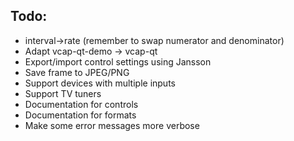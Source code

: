 Todo:
---------

* interval->rate (remember to swap numerator and denominator)
* Adapt vcap-qt-demo -> vcap-qt
* Export/import control settings using Jansson
* Save frame to JPEG/PNG
* Support devices with multiple inputs
* Support TV tuners
* Documentation for controls
* Documentation for formats
* Make some error messages more verbose
